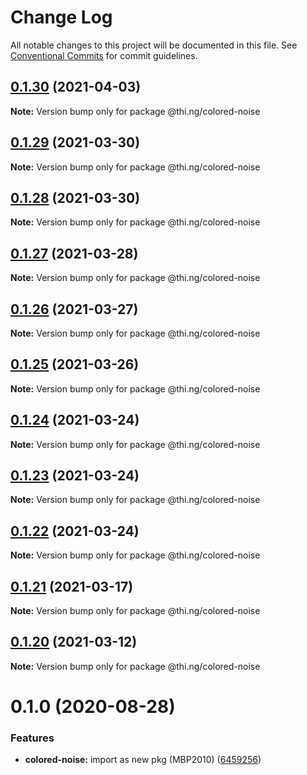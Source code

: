 # Change Log

All notable changes to this project will be documented in this file.
See [Conventional Commits](https://conventionalcommits.org) for commit guidelines.

## [0.1.30](https://github.com/thi-ng/umbrella/compare/@thi.ng/colored-noise@0.1.29...@thi.ng/colored-noise@0.1.30) (2021-04-03)

**Note:** Version bump only for package @thi.ng/colored-noise





## [0.1.29](https://github.com/thi-ng/umbrella/compare/@thi.ng/colored-noise@0.1.28...@thi.ng/colored-noise@0.1.29) (2021-03-30)

**Note:** Version bump only for package @thi.ng/colored-noise





## [0.1.28](https://github.com/thi-ng/umbrella/compare/@thi.ng/colored-noise@0.1.27...@thi.ng/colored-noise@0.1.28) (2021-03-30)

**Note:** Version bump only for package @thi.ng/colored-noise





## [0.1.27](https://github.com/thi-ng/umbrella/compare/@thi.ng/colored-noise@0.1.26...@thi.ng/colored-noise@0.1.27) (2021-03-28)

**Note:** Version bump only for package @thi.ng/colored-noise





## [0.1.26](https://github.com/thi-ng/umbrella/compare/@thi.ng/colored-noise@0.1.25...@thi.ng/colored-noise@0.1.26) (2021-03-27)

**Note:** Version bump only for package @thi.ng/colored-noise





## [0.1.25](https://github.com/thi-ng/umbrella/compare/@thi.ng/colored-noise@0.1.24...@thi.ng/colored-noise@0.1.25) (2021-03-26)

**Note:** Version bump only for package @thi.ng/colored-noise





## [0.1.24](https://github.com/thi-ng/umbrella/compare/@thi.ng/colored-noise@0.1.23...@thi.ng/colored-noise@0.1.24) (2021-03-24)

**Note:** Version bump only for package @thi.ng/colored-noise





## [0.1.23](https://github.com/thi-ng/umbrella/compare/@thi.ng/colored-noise@0.1.22...@thi.ng/colored-noise@0.1.23) (2021-03-24)

**Note:** Version bump only for package @thi.ng/colored-noise





## [0.1.22](https://github.com/thi-ng/umbrella/compare/@thi.ng/colored-noise@0.1.21...@thi.ng/colored-noise@0.1.22) (2021-03-24)

**Note:** Version bump only for package @thi.ng/colored-noise





## [0.1.21](https://github.com/thi-ng/umbrella/compare/@thi.ng/colored-noise@0.1.20...@thi.ng/colored-noise@0.1.21) (2021-03-17)

**Note:** Version bump only for package @thi.ng/colored-noise





## [0.1.20](https://github.com/thi-ng/umbrella/compare/@thi.ng/colored-noise@0.1.19...@thi.ng/colored-noise@0.1.20) (2021-03-12)

**Note:** Version bump only for package @thi.ng/colored-noise





# 0.1.0 (2020-08-28)


### Features

* **colored-noise:** import as new pkg (MBP2010) ([6459256](https://github.com/thi-ng/umbrella/commit/64592562ee4e4374011edc596e28f41b94218b44))

